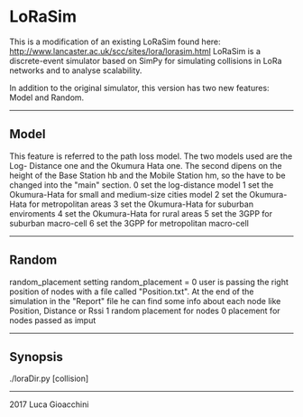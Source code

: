 # LoRaSim

This is a modification of an existing LoRaSim found here:
http://www.lancaster.ac.uk/scc/sites/lora/lorasim.html
LoRaSim is a discrete-event simulator based on SimPy for simulating collisions in LoRa networks and to analyse scalability.

In addition to the original simulator, this version has two new features: Model and Random.

-----------------------------
Model
-----------------------------
This feature is referred to the path loss model. The two models used are the Log-
        Distance one and the Okumura Hata one. The second dipens on the height of 
        the Base Station hb and the Mobile Station hm, so the have to be changed into
        the "main" section.
        0 	set the log-distance model
        1 	set the Okumura-Hata for small and medium-size cities model
        2 	set the Okumura-Hata for metropolitan areas
        3 	set the Okumura-Hata for suburban enviroments
        4 	set the Okumura-Hata for rural areas
        5 	set the 3GPP for suburban macro-cell
        6 	set the 3GPP for metropolitan macro-cell
        
-----------------------------
Random
-----------------------------
random_placement
    	setting random_placement = 0 user is passing the right position of nodes with
    	a file called "Position.txt". At the end of the simulation in the "Report" 
    	file he can find some info about each node like Position, Distance or Rssi
    	1 	random placement for nodes
    	0 	placement for nodes passed as imput

-----------------------------
Synopsis
-----------------------------
   ./loraDir.py <nodes> <random> <avgsend> <experiment> <simtime> <model>[collision]

-----------------------------
2017 Luca Gioacchini
